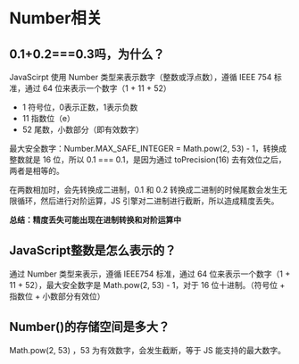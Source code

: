 # Number相关

## 0.1+0.2===0.3吗，为什么？

JavaScirpt 使用 Number 类型来表示数字（整数或浮点数），遵循 IEEE 754 标准，通过 64 位来表示一个数字（1 + 11 + 52）

* 1 符号位，0表示正数，1表示负数
* 11 指数位（e）
* 52 尾数，小数部分（即有效数字）

最大安全数字：Number.MAX_SAFE_INTEGER = Math.pow(2, 53) - 1，转换成整数就是 16 位，所以 0.1 === 0.1，是因为通过 toPrecision(16) 去有效位之后，两者是相等的。

在两数相加时，会先转换成二进制，0.1 和 0.2 转换成二进制的时候尾数会发生无限循环，然后进行对阶运算，JS 引擎对二进制进行截断，所以造成精度丢失。

**总结：精度丢失可能出现在进制转换和对阶运算中**

## JavaScript整数是怎么表示的？

通过 Number 类型来表示，遵循 IEEE754 标准，通过 64 位来表示一个数字（1 + 11 + 52），最大安全数字是 Math.pow(2, 53) - 1，对于 16 位十进制。（符号位 + 指数位 + 小数部分有效位）

## Number()的存储空间是多大？

Math.pow(2, 53) ，53 为有效数字，会发生截断，等于 JS 能支持的最大数字。

